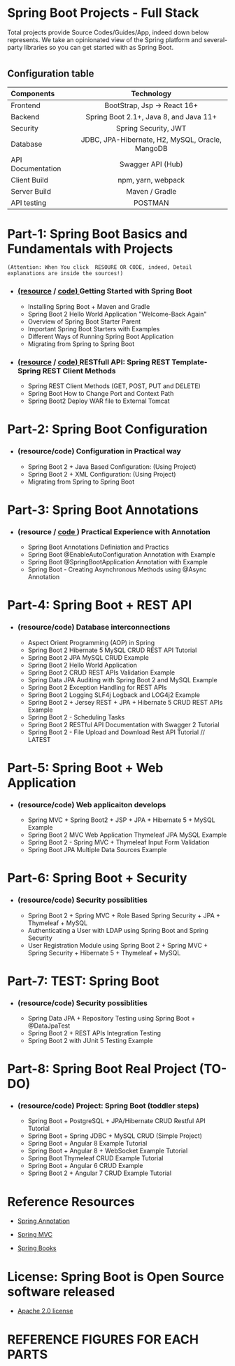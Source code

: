 #                                           Spring Boot Projects - Full Stack
   Total projects provide Source Codes/Guides/App, indeed down below represents. We take an opinionated view of the Spring platform and several-party libraries so you can get started with as Spring Boot.
   
#  
## Configuration table
  
   | Components  | Technology  | 
   | :---        |    :----:   |   
   | Frontend  | BootStrap, Jsp -> React 16+  | 
   | Backend   | Spring Boot 2.1+, Java 8, and Java 11+ |
   | Security |  Spring Security, JWT|
   | Database | JDBC, JPA-Hibernate, H2, MySQL, Oracle, MangoDB|
   | API Documentation	| Swagger API (Hub)|
   | Client Build | npm, yarn, webpack|
   | Server Build| Maven / Gradle|
   | API testing| POSTMAN|



# Part-1: Spring Boot Basics and Fundamentals with Projects
    (Attention: When You click  RESOURE OR CODE, indeed, Detail explanations are inside the sources!)

 * ### [ (resource](https://dev.to/hamdamboy/spring-boot-basics-and-fundamentals-with-projects-5967) / [ code) ]( https://github.com/Hamdambek/SpringBoot-Projects-FullStack/tree/master/Part-1%20Spring%20Boot%20Basic%20Fund%20Projects/SpringBootSourceCode) Getting Started with Spring Boot
 
   *  Installing Spring Boot +  Maven and Gradle
   *  Spring Boot 2 Hello World Application "Welcome-Back Again" 
   *  Overview of Spring Boot Starter Parent
   *  Important Spring Boot Starters with Examples
   *  Different Ways of Running Spring Boot Application
   *  Migrating from Spring to Spring Boot
    
*  ### [ (resource](https://dev.to/hamdamboy/spring-boot-basics-and-fundamentals-with-projects-5967) / [ code) ]( https://github.com/Hamdambek/SpringBoot-Projects-FullStack/tree/master/Part-1%20Spring%20Boot%20Basic%20Fund%20Projects/SpringBootSources ) RESTfull API: Spring REST Template-Spring REST Client Methods
   
   *  Spring REST Client Methods (GET, POST, PUT and DELETE) 
   *  Spring Boot How to Change Port and Context Path
   *  Spring Boot2 Deploy WAR file to External Tomcat
      
#

# Part-2: Spring Boot Configuration
 * ### (resource/code) Configuration in Practical way
 
    *  Spring Boot 2 + Java Based Configuration: (Using  Project)
    *  Spring Boot 2 + XML Configuration: (Using Project)
    *  Migrating from Spring to Spring Boot
#
# Part-3: Spring Boot Annotations 

 * ### (resource /  [ code ](https://github.com/Hamdambek/SpringBoot-Projects/tree/master/SpringBootMinProjects/SpringBootFirst))  Practical Experience with Annotation  
  
     *  Spring Boot Annotations Definiation and Practics
     *  Spring Boot @EnableAutoConfiguration Annotation with Example
     *  Spring Boot @SpringBootApplication Annotation with Example
     *  Spring Boot - Creating Asynchronous Methods using @Async Annotation

#
# Part-4: Spring Boot + REST API
 * ### (resource/code)  Database interconnections 

    * Aspect Orient Programming (AOP) in Spring
    * Spring Boot 2 Hibernate 5 MySQL CRUD REST API Tutorial
    * Spring Boot 2 JPA MySQL CRUD Example
    * Spring Boot 2 Hello World Application
    * Spring Boot 2 CRUD REST APIs Validation Example
    * Spring Data JPA Auditing with Spring Boot 2 and MySQL Example
    * Spring Boot 2 Exception Handling for REST APIs
    * Spring Boot 2 Logging SLF4j Logback and LOG4j2 Example
    * Spring Boot 2 + Jersey REST + JPA + Hibernate 5 CRUD REST APIs Example
    * Spring Boot 2 - Scheduling Tasks
    * Spring Boot 2 RESTful API Documentation with Swagger 2 Tutorial
    * Spring Boot 2 - File Upload and Download Rest API Tutorial // LATEST
#

# Part-5: Spring Boot + Web Application 
 * ### (resource/code)  Web applicaiton develops
 
   * Spring MVC + Spring Boot2 + JSP + JPA + Hibernate 5 + MySQL Example
   * Spring Boot 2 MVC Web Application Thymeleaf JPA MySQL Example
   * Spring Boot 2 - Spring MVC + Thymeleaf Input Form Validation
   * Spring Boot JPA Multiple Data Sources Example

#
# Part-6: Spring Boot + Security 
 * ### (resource/code)  Security possiblities
  
     * Spring Boot 2 + Spring MVC + Role Based Spring Security + JPA + Thymeleaf + MySQL 
     * Authenticating a User with LDAP using Spring Boot and Spring Security
     * User Registration Module using Spring Boot 2 + Spring MVC + Spring Security + Hibernate 5 + Thymeleaf + MySQL
#
# Part-7: TEST: Spring Boot 
 * ### (resource/code)  Security possiblities
 
   * Spring Data JPA + Repository Testing using Spring Boot + @DataJpaTest
   * Spring Boot 2 + REST APIs Integration Testing
   * Spring Boot 2 with JUnit 5 Testing Example
#

# Part-8: Spring Boot Real Project (TO-DO)
  * ### (resource/code) Project: Spring Boot  (toddler steps) 

     * Spring Boot + PostgreSQL + JPA/Hibernate CRUD Restful API Tutorial
     * Spring Boot + Spring JDBC + MySQL CRUD (Simple Project) 
     * Spring Boot + Angular 8 Example Tutorial
     * Spring Boot + Angular 8 + WebSocket Example Tutorial
     * Spring Boot Thymeleaf CRUD Example Tutorial
     * Spring Boot + Angular 6 CRUD Example
     * Spring Boot 2 + Angular 7 CRUD Example Tutorial

# Reference Resources 
  * [ Spring Annotation ](https://www.journaldev.com/16966/spring-annotations#spring-annotations-list)

  * [ Spring MVC  ](https://www.java67.com/2019/04/top-10-spring-mvc-and-rest-annotations-examples-java.html)
  
  * [ Spring Books  ](https://github.com/Hamdambek/SpringBoot-Projects-FullStack/tree/master/ReferenceResources)
  
# License: Spring Boot is Open Source software released 
  * [ Apache 2.0 license ](http://www.apache.org/licenses/LICENSE-2.0.html)
  
 # REFERENCE FIGURES FOR EACH PARTS
   
